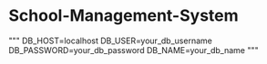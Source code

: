 # School-Management-System


 """
DB_HOST=localhost
DB_USER=your_db_username
DB_PASSWORD=your_db_password
DB_NAME=your_db_name
"""